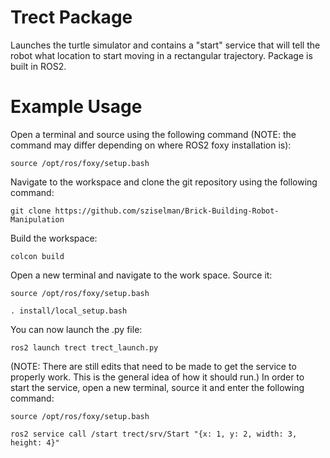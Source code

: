 # Trect Package
Launches the turtle simulator and contains a "start" service that will tell the robot what location to start moving in a rectangular trajectory. Package is built in ROS2.
# Example Usage

Open a terminal and source using the following command (NOTE: the command may differ depending on where ROS2 foxy installation is):
```
source /opt/ros/foxy/setup.bash
```

Navigate to the workspace and clone the git repository using the following command:
```
git clone https://github.com/sziselman/Brick-Building-Robot-Manipulation
```
Build the workspace:
```
colcon build
```
Open a new terminal and navigate to the work space. Source it:
```
source /opt/ros/foxy/setup.bash
```
```
. install/local_setup.bash
```
You can now launch the .py file:
```
ros2 launch trect trect_launch.py
```
(NOTE: There are still edits that need to be made to get the service to properly work. This is the general idea of how it should run.) In order to start the service, open a new terminal, source it and enter the following command:
```
source /opt/ros/foxy/setup.bash
```
```
ros2 service call /start trect/srv/Start "{x: 1, y: 2, width: 3, height: 4}"
```